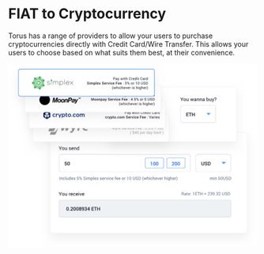 # FIAT to Cryptocurrency

Torus has a range of providers to allow your users to purchase cryptocurrencies directly with Credit Card/Wire Transfer. This allows your users to choose based on what suits them best, at their convenience.

![Account recovery](../.gitbook/assets/directpurchaseofcryptocurrency.png)

